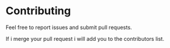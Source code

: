 # Contributing

Feel free to report issues and submit pull requests.

If i merge your pull request i will add you to the contributors list.
